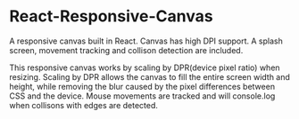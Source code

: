 # React-Responsive-Canvas
A responsive canvas built in React. Canvas has high DPI support. A splash screen, movement tracking and collison detection are included.

This responsive canvas works by scaling by DPR(device pixel ratio) when resizing. Scaling by DPR allows the canvas to fill the entire screen width and height, while removing the blur caused by the pixel differences between CSS and the device. Mouse movements are tracked and will console.log when collisons with edges are detected. 
